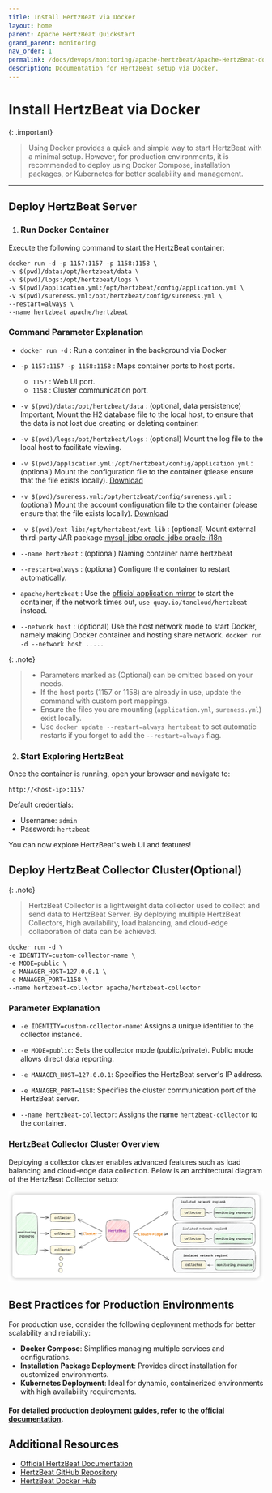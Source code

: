 ```yaml
---
title: Install HertzBeat via Docker
layout: home
parent: Apache HertzBeat Quickstart
grand_parent: monitoring
nav_order: 1
permalink: /docs/devops/monitoring/apache-hertzbeat/Apache-HertzBeat-docker/
description: Documentation for HertzBeat setup via Docker.
---
```


# Install HertzBeat via Docker

{: .important}
> Using Docker provides a quick and simple way to start HertzBeat with a minimal setup. However, for production environments, it is recommended to deploy using Docker Compose, installation packages, or Kubernetes for better scalability and management.

---

## Deploy HertzBeat Server

1. ### Run Docker Container

Execute the following command to start the HertzBeat container:

```shell
docker run -d -p 1157:1157 -p 1158:1158 \
-v $(pwd)/data:/opt/hertzbeat/data \
-v $(pwd)/logs:/opt/hertzbeat/logs \
-v $(pwd)/application.yml:/opt/hertzbeat/config/application.yml \
-v $(pwd)/sureness.yml:/opt/hertzbeat/config/sureness.yml \
--restart=always \
--name hertzbeat apache/hertzbeat
```

### Command Parameter Explanation

* `docker run -d` : Run a container in the background via Docker

* `-p 1157:1157 -p 1158:1158` :  Maps container ports to host ports.
    * `1157` : Web UI port.
    * `1158` : Cluster communication port.

* `-v $(pwd)/data:/opt/hertzbeat/data` : (optional, data persistence) Important, Mount the H2 database file to the local host, to ensure that the data is not lost due creating or deleting container.

* `-v $(pwd)/logs:/opt/hertzbeat/logs` : (optional) Mount the log file to the local host to facilitate viewing.

* `-v $(pwd)/application.yml:/opt/hertzbeat/config/application.yml` : (optional) Mount the configuration file to the container (please ensure that the file exists locally). [Download](https://github.com/apache/hertzbeat/raw/master/script/application.yml)

* `-v $(pwd)/sureness.yml:/opt/hertzbeat/config/sureness.yml` : (optional) Mount the account configuration file to the container (please ensure that the file exists locally). [Download](https://github.com/apache/hertzbeat/raw/master/script/sureness.yml)

* `-v $(pwd)/ext-lib:/opt/hertzbeat/ext-lib` : (optional) Mount external third-party JAR package [mysql-jdbc oracle-jdbc oracle-i18n](https://dev.mysql.com/get/Downloads/Connector-J/mysql-connector-java-8.0.25.zip)

* `--name hertzbeat` : (optional) Naming container name hertzbeat

* `--restart=always` : (optional) Configure the container to restart automatically.

* `apache/hertzbeat` : Use the [official application mirror](https://hub.docker.com/r/apache/hertzbeat) to start the container, if the network times out, `use quay.io/tancloud/hertzbeat` instead.

* `--network host` : (optional) Use the host network mode to start Docker, namely making Docker container and hosting share network. `docker run -d --network host .....`


{: .note}
> * Parameters marked as (Optional) can be omitted based on your needs.
> * If the host ports (1157 or 1158) are already in use, update the command with custom port mappings.
> * Ensure the files you are mounting (`application.yml`, `sureness.yml`) exist locally.
> * Use `docker update --restart=always hertzbeat` to set automatic restarts if you forget to add the `--restart=always` flag.


2. ### Start Exploring HertzBeat
Once the container is running, open your browser and navigate to:
```shell
http://<host-ip>:1157
```
Default credentials:

   * Username: `admin`
   * Password: `hertzbeat`

You can now explore HertzBeat's web UI and features!


## Deploy HertzBeat Collector Cluster(Optional)

{: .note}
> HertzBeat Collector is a lightweight data collector used to collect and send data to HertzBeat Server. By deploying multiple HertzBeat Collectors, high availability, load balancing, and cloud-edge collaboration of data can be achieved.


```shell
docker run -d \
-e IDENTITY=custom-collector-name \
-e MODE=public \
-e MANAGER_HOST=127.0.0.1 \
-e MANAGER_PORT=1158 \
--name hertzbeat-collector apache/hertzbeat-collector
```

### Parameter Explanation
* `-e IDENTITY=custom-collector-name`: Assigns a unique identifier to the collector instance.

* `-e MODE=public`: Sets the collector mode (public/private). Public mode allows direct data reporting.

* `-e MANAGER_HOST=127.0.0.1`: Specifies the HertzBeat server's IP address.

* `-e MANAGER_PORT=1158`: Specifies the cluster communication port of the HertzBeat server.

* `--name hertzbeat-collector`: Assigns the name `hertzbeat-collector` to the container.

### HertzBeat Collector Cluster Overview

Deploying a collector cluster enables advanced features such as load balancing and cloud-edge data collection. Below is an architectural diagram of the HertzBeat Collector setup:


![cluster-collector](/docs/devops/monitoring/Apache-HertzBeat/images/cluster-collector.png)

## Best Practices for Production Environments
For production use, consider the following deployment methods for better scalability and reliability:

* **Docker Compose**: Simplifies managing multiple services and configurations.
* **Installation Package Deployment**: Provides direct installation for customized environments.
* **Kubernetes Deployment**: Ideal for dynamic, containerized environments with high availability requirements.

#### For detailed production deployment guides, refer to the [official documentation](https://hertzbeat.apache.org/docs/).


## Additional Resources
* [Official HertzBeat Documentation](https://hertzbeat.apache.org/docs/)
* [HertzBeat GitHub Repository](https://github.com/apache/hertzbeat)
* [HertzBeat Docker Hub](https://hub.docker.com/r/apache/hertzbeat)
